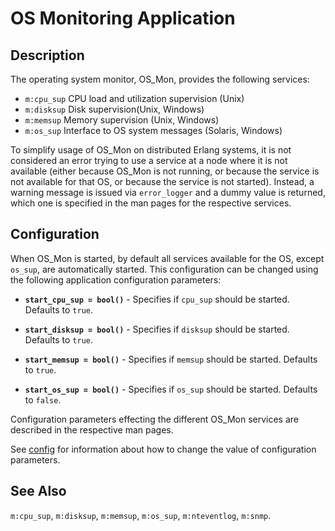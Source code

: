 <!--
%CopyrightBegin%

SPDX-License-Identifier: Apache-2.0

Copyright Ericsson AB 2023-2024. All Rights Reserved.

Licensed under the Apache License, Version 2.0 (the "License");
you may not use this file except in compliance with the License.
You may obtain a copy of the License at

    http://www.apache.org/licenses/LICENSE-2.0

Unless required by applicable law or agreed to in writing, software
distributed under the License is distributed on an "AS IS" BASIS,
WITHOUT WARRANTIES OR CONDITIONS OF ANY KIND, either express or implied.
See the License for the specific language governing permissions and
limitations under the License.

%CopyrightEnd%
-->
# OS Monitoring Application

## Description

The operating system monitor, OS_Mon, provides the following services:

- `m:cpu_sup` CPU load and utilization supervision (Unix)
- `m:disksup` Disk supervision(Unix, Windows)
- `m:memsup` Memory supervision (Unix, Windows)
- `m:os_sup` Interface to OS system messages (Solaris, Windows)

To simplify usage of OS_Mon on distributed Erlang systems, it is not considered
an error trying to use a service at a node where it is not available (either
because OS_Mon is not running, or because the service is not available for that
OS, or because the service is not started). Instead, a warning message is issued
via `error_logger` and a dummy value is returned, which one is specified in the
man pages for the respective services.

## Configuration

When OS_Mon is started, by default all services available for the OS, except
`os_sup`, are automatically started. This configuration can be changed using the
following application configuration parameters:

- **`start_cpu_sup = bool()`** - Specifies if `cpu_sup` should be started.
  Defaults to `true`.

- **`start_disksup = bool()`** - Specifies if `disksup` should be started.
  Defaults to `true`.

- **`start_memsup = bool()`** - Specifies if `memsup` should be started.
  Defaults to `true`.

- **`start_os_sup = bool()`** - Specifies if `os_sup` should be started.
  Defaults to `false`.

Configuration parameters effecting the different OS_Mon services are described
in the respective man pages.

See [config](`e:kernel:config.md`) for information about how to change the
value of configuration parameters.

## See Also

`m:cpu_sup`, `m:disksup`, `m:memsup`, `m:os_sup`, `m:nteventlog`, `m:snmp`.
